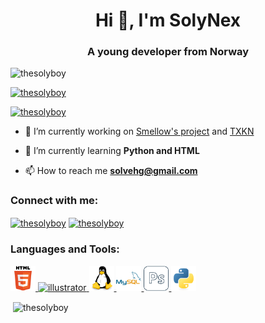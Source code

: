 <h1 align="center">Hi 👋, I'm SolyNex</h1>
<h3 align="center">A young developer from Norway</h3>

<p align="left"> <img src="https://komarev.com/ghpvc/?username=thesolyboy&label=Profile%20views&color=0e75b6&style=flat" alt="thesolyboy" /> </p>

<p align="left"> <a href="https://github.com/ryo-ma/github-profile-trophy"><img src="https://github-profile-trophy.vercel.app/?username=thesolyboy" alt="thesolyboy" /></a> </p>

<p align="left"> <a href="https://twitter.com/thesolyboy" target="blank"><img src="https://img.shields.io/twitter/follow/thesolyboy?logo=twitter&style=for-the-badge" alt="thesolyboy" /></a> </p>

- 🔭 I’m currently working on [Smellow's project](https://smellowsproject.com) and [TXKN](https://discord.gg/DQZCQf5egg)

- 🌱 I’m currently learning **Python and HTML**

- 📫 How to reach me **solvehg@gmail.com**

<h3 align="left">Connect with me:</h3>
<p align="left">
<a href="https://twitter.com/thesolyboy" target="blank"><img align="center" src="https://raw.githubusercontent.com/rahuldkjain/github-profile-readme-generator/master/src/images/icons/Social/twitter.svg" alt="thesolyboy" height="30" width="40" /></a>
<a href="https://www.youtube.com/c/thesolyboy" target="blank"><img align="center" src="https://raw.githubusercontent.com/rahuldkjain/github-profile-readme-generator/master/src/images/icons/Social/youtube.svg" alt="thesolyboy" height="30" width="40" /></a>
</p>

<h3 align="left">Languages and Tools:</h3>
<p align="left"> <a href="https://www.w3.org/html/" target="_blank" rel="noreferrer"> <img src="https://raw.githubusercontent.com/devicons/devicon/master/icons/html5/html5-original-wordmark.svg" alt="html5" width="40" height="40"/> </a> <a href="https://www.adobe.com/in/products/illustrator.html" target="_blank" rel="noreferrer"> <img src="https://www.vectorlogo.zone/logos/adobe_illustrator/adobe_illustrator-icon.svg" alt="illustrator" width="40" height="40"/> </a> <a href="https://www.linux.org/" target="_blank" rel="noreferrer"> <img src="https://raw.githubusercontent.com/devicons/devicon/master/icons/linux/linux-original.svg" alt="linux" width="40" height="40"/> </a> <a href="https://www.mysql.com/" target="_blank" rel="noreferrer"> <img src="https://raw.githubusercontent.com/devicons/devicon/master/icons/mysql/mysql-original-wordmark.svg" alt="mysql" width="40" height="40"/> </a> <a href="https://www.photoshop.com/en" target="_blank" rel="noreferrer"> <img src="https://raw.githubusercontent.com/devicons/devicon/master/icons/photoshop/photoshop-line.svg" alt="photoshop" width="40" height="40"/> </a> <a href="https://www.python.org" target="_blank" rel="noreferrer"> <img src="https://raw.githubusercontent.com/devicons/devicon/master/icons/python/python-original.svg" alt="python" width="40" height="40"/> </a> </p>

<p>&nbsp;<img align="center" src="https://github-readme-stats.vercel.app/api?username=thesolyboy&show_icons=true&locale=en" alt="thesolyboy" /></p>
